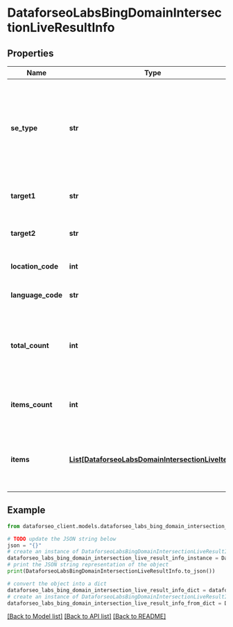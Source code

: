 # DataforseoLabsBingDomainIntersectionLiveResultInfo


## Properties

Name | Type | Description | Notes
------------ | ------------- | ------------- | -------------
**se_type** | **str** | search engine type search engine type specified in a POST request; for this endpoint, the field equals bing | [optional] 
**target1** | **str** | target specified in a POST array | [optional] 
**target2** | **str** | target specified in a POST array | [optional] 
**location_code** | **int** | location code in a POST array | [optional] 
**language_code** | **str** | language code in a POST array | [optional] 
**total_count** | **int** | total amount of results in our database relevant to your request | [optional] 
**items_count** | **int** | the number of results returned in the items array | [optional] 
**items** | [**List[DataforseoLabsDomainIntersectionLiveItem]**](DataforseoLabsDomainIntersectionLiveItem.md) | contains keywords, relevant SERP elements and related data | [optional] 

## Example

```python
from dataforseo_client.models.dataforseo_labs_bing_domain_intersection_live_result_info import DataforseoLabsBingDomainIntersectionLiveResultInfo

# TODO update the JSON string below
json = "{}"
# create an instance of DataforseoLabsBingDomainIntersectionLiveResultInfo from a JSON string
dataforseo_labs_bing_domain_intersection_live_result_info_instance = DataforseoLabsBingDomainIntersectionLiveResultInfo.from_json(json)
# print the JSON string representation of the object
print(DataforseoLabsBingDomainIntersectionLiveResultInfo.to_json())

# convert the object into a dict
dataforseo_labs_bing_domain_intersection_live_result_info_dict = dataforseo_labs_bing_domain_intersection_live_result_info_instance.to_dict()
# create an instance of DataforseoLabsBingDomainIntersectionLiveResultInfo from a dict
dataforseo_labs_bing_domain_intersection_live_result_info_from_dict = DataforseoLabsBingDomainIntersectionLiveResultInfo.from_dict(dataforseo_labs_bing_domain_intersection_live_result_info_dict)
```
[[Back to Model list]](../README.md#documentation-for-models) [[Back to API list]](../README.md#documentation-for-api-endpoints) [[Back to README]](../README.md)


